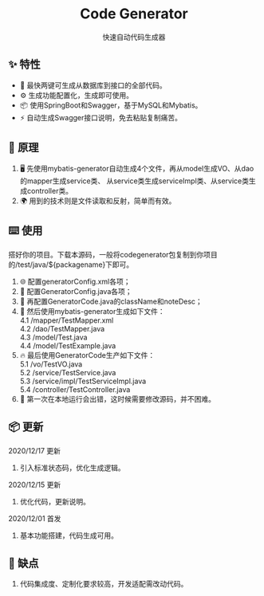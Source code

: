 <h1 align="center">Code Generator</h1>
<div align="center">
快速自动代码生成器
</div>

## ✨ 特性
- 🌈 最快两键可生成从数据库到接口的全部代码。
- ⚙️ 生成功能配置化，生成即可使用。
- 📦 使用SpringBoot和Swagger，基于MySQL和Mybatis。
- ⚡ 自动生成Swagger接口说明，免去粘贴复制痛苦。

## 🔨 原理
1. 🖥 先使用mybatis-generator自动生成4个文件，再从model生成VO、从dao的mapper生成service类、
  从service类生成serviceImpl类、从service类生成controller类。
2. 🌍 用到的技术则是文件读取和反射，简单而有效。

## ⌨️ 使用
搭好你的项目。下载本源码，一般将codegenerator包复制到你项目的/test/java/${packagename}下即可。
1. 🌐 配置generatorConfig.xml各项；
2. 🤝 配置GeneratorConfig.java各项；
3. 🐞 再配置GeneratorCode.java的className和noteDesc；
4. 📖 然后使用mybatis-generator生成如下文件：<br/>
  4.1 /mapper/TestMapper.xml <br/>
  4.2 /dao/TestMapper.java <br/>
  4.3 /model/Test.java <br/>
  4.4 /model/TestExample.java <br/>
5. 🔥 最后使用GeneratorCode生产如下文件： <br/>
  5.1 /vo/TestVO.java <br/>
  5.2 /service/TestService.java <br/>
  5.3 /service/impl/TestServiceImpl.java <br/>
  5.4 /controller/TestController.java <br/>
6. 🌟 第一次在本地运行会出错，这时候需要修改源码，并不困难。
  
## 📦 更新
2020/12/17 更新
   1. 引入标准状态码，优化生成逻辑。
   
2020/12/15 更新
   1. 优化代码，更新说明。

2020/12/01 首发
   1. 基本功能搭建，代码生成可用。

## 🌈 缺点
1. 代码集成度、定制化要求较高，开发适配需改动代码。

